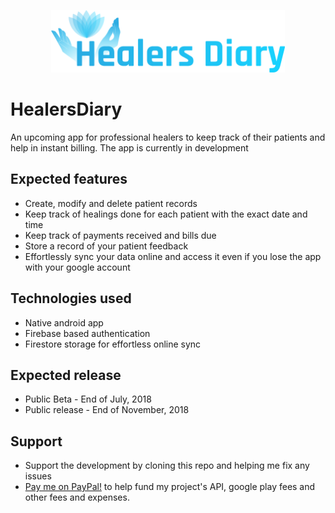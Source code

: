 <p align="center"><img src="/app/src/main/res/drawable/Logotype.png" alt="HealersDiary" height="100px"></p>

# HealersDiary
An upcoming app for professional healers to keep track of their patients and help in instant billing. The app is currently in development

## Expected features
* Create, modify and delete patient records
* Keep track of healings done for each patient with the exact date and time
* Keep track of payments received and bills due
* Store a record of your patient feedback
* Effortlessly sync your data online and access it even if you lose the app with your google account

## Technologies used
* Native android app
* Firebase based authentication
* Firestore storage for effortless online sync

## Expected release
* Public Beta - End of July, 2018
* Public release - End of November, 2018

## Support
* Support the development by cloning this repo and helping me fix any issues
* [Pay me on PayPal!](https://paypal.me/yashovardhan99) to help fund my project's API, google play fees and other fees and expenses.
